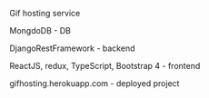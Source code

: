 Gif hosting service

MongdoDB - DB

DjangoRestFramework - backend

ReactJS, redux, TypeScript, Bootstrap 4 - frontend

gifhosting.herokuapp.com - deployed project
